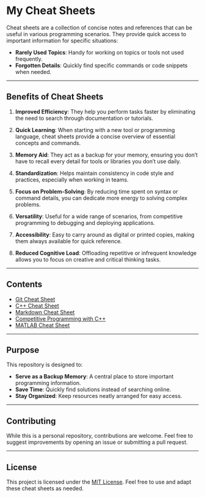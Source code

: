 # My Cheat Sheets

Cheat sheets are a collection of concise notes and references that can be useful in various programming scenarios. They provide quick access to important information for specific situations:

- **Rarely Used Topics**: Handy for working on topics or tools not used frequently.
- **Forgotten Details**: Quickly find specific commands or code snippets when needed.

---

## **Benefits of Cheat Sheets**

1. **Improved Efficiency**: They help you perform tasks faster by eliminating the need to search through documentation or tutorials.

2. **Quick Learning**: When starting with a new tool or programming language, cheat sheets provide a concise overview of essential concepts and commands.

3. **Memory Aid**: They act as a backup for your memory, ensuring you don’t have to recall every detail for tools or libraries you don’t use daily.

4. **Standardization**: Helps maintain consistency in code style and practices, especially when working in teams.

5. **Focus on Problem-Solving**: By reducing time spent on syntax or command details, you can dedicate more energy to solving complex problems.

6. **Versatility**: Useful for a wide range of scenarios, from competitive programming to debugging and deploying applications.

7. **Accessibility**: Easy to carry around as digital or printed copies, making them always available for quick reference.

8. **Reduced Cognitive Load**: Offloading repetitive or infrequent knowledge allows you to focus on creative and critical thinking tasks.

---

## **Contents**
- [Git Cheat Sheet](git/git-cheat-sheet.md)
- [C++ Cheat Sheet](cpp/cpp-cheat-sheet.md)
- [Markdown Cheat Sheet](markdown/markdown-cheat-sheet.md)
- [Competitive Programming with C++](competitive-programming/cp-with-cpp.md)
- [MATLAB Cheat Sheet](matlab/matlab-cheat-sheet.md)

---

## **Purpose**
This repository is designed to:
- **Serve as a Backup Memory**: A central place to store important programming information.
- **Save Time**: Quickly find solutions instead of searching online.
- **Stay Organized**: Keep resources neatly arranged for easy access.

---

## **Contributing**
While this is a personal repository, contributions are welcome. Feel free to suggest improvements by opening an issue or submitting a pull request.

---

## **License**
This project is licensed under the [MIT License](LICENSE). Feel free to use and adapt these cheat sheets as needed.
